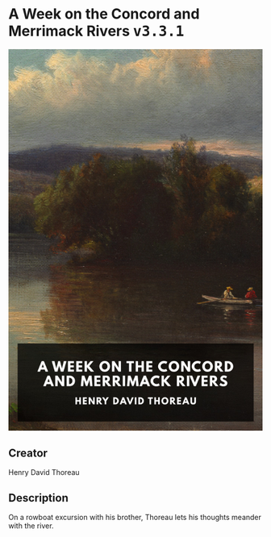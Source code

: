 
# A Week on the Concord and Merrimack Rivers <kbd>v3.3.1</kbd>

<center>
  <img src="./cover-1024.jpg"/>
</center>

## Creator
Henry David Thoreau

## Description
On a rowboat excursion with his brother, Thoreau lets his thoughts meander with the river.

